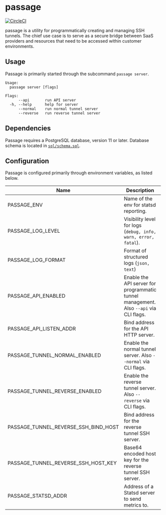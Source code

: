 # passage
[![CircleCI](https://circleci.com/gh/hightouchio/passage/tree/master.svg?style=svg)](https://circleci.com/gh/hightouchio/passage/tree/master)

passage is a utility for programmatically creating and managing SSH tunnels. The chief use case is to serve as a secure bridge between SaaS providers and resources that need to be accessed within customer environments.

## Usage
Passage is primarily started through the subcommand `passage server`.

```
Usage:
  passage server [flags]

Flags:
      --api       run API server
  -h, --help      help for server
      --normal    run normal tunnel server
      --reverse   run reverse tunnel server
```

## Dependencies
Passage requires a PostgreSQL database, version 11 or later. Database schema is located in [`sql/schema.sql`](`sql/schema.sql`).

## Configuration
Passage is configured primarily through environment variables, as listed below.

| Name | Description | Required | Default |
| ---- | ----------- | -------- | ------- |
| PASSAGE_ENV | Name of the env for statsd reporting. | False | *None.* |
| PASSAGE_LOG_LEVEL | Visibility level for logs (`debug, info, warn, error, fatal`). | False | `info` |
| PASSAGE_LOG_FORMAT | Format of structured logs (`json, text`) | False | `text` |
| PASSAGE_API_ENABLED | Enable the API server for programmatic tunnel management. Also `--api` via CLI flags. | False | `false` |
| PASSAGE_API_LISTEN_ADDR | Bind address for the API HTTP server. | True, if API enabled. | *None.* |
| PASSAGE_TUNNEL_NORMAL_ENABLED | Enable the normal tunnel server. Also `--normal` via CLI flags. | False | `false` |
| PASSAGE_TUNNEL_REVERSE_ENABLED | Enable the reverse tunnel server. Also `--reverse` via CLI flags. | False | `false` |
| PASSAGE_TUNNEL_REVERSE_SSH_BIND_HOST | Bind address for the reverse tunnel SSH server. | True, if reverse tunnel enabled. | `localhost` |
| PASSAGE_TUNNEL_REVERSE_SSH_HOST_KEY | Base64 encoded host key for the reverse tunnel SSH server. | True, if reverse tunnel enabled. | *None.* |
| PASSAGE_STATSD_ADDR | Address of a Statsd server to send metrics to. | False | *None.* |

